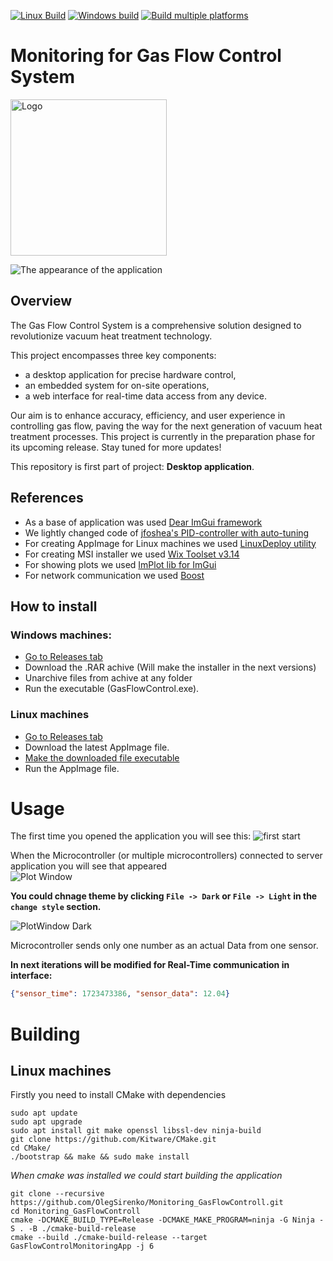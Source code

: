 [![Linux Build](https://github.com/OlegSirenko/Monitoring_GasFlowControll/actions/workflows/cmake-single-platform.yml/badge.svg?event=push)](https://github.com/OlegSirenko/Monitoring_GasFlowControll/actions/workflows/cmake-single-platform.yml)
[![Windows build](https://github.com/OlegSirenko/Monitoring_GasFlowControll/actions/workflows/cmake-single-platform-win.yml/badge.svg?event=push)](https://github.com/OlegSirenko/Monitoring_GasFlowControll/actions/workflows/cmake-single-platform-win.yml)
[![Build multiple platforms](https://github.com/OlegSirenko/Monitoring_GasFlowControll/actions/workflows/cmake-multi-platform.yml/badge.svg?branch=main&event=push)](https://github.com/OlegSirenko/Monitoring_GasFlowControll/actions/workflows/cmake-multi-platform.yml)

# Monitoring for Gas Flow Control System

<img align="middle" src="resources/GasFlowControlIcon_png.png" alt="Logo" width="250" >

![The appearance of the application](resources/img_2.png)

## Overview

The Gas Flow Control System is a comprehensive solution
designed to revolutionize vacuum heat treatment technology.

This project encompasses three key components:
* a desktop application for precise hardware control,
* an embedded system for on-site operations,
* a web interface for real-time data access from any device.

Our aim is to enhance accuracy, efficiency, and user experience
in controlling gas flow, paving the way for the next generation
of vacuum heat treatment processes.
This project is currently in the preparation phase for its
upcoming release. Stay tuned for more updates!

This repository is first part of project: **Desktop application**.

## References

* As a base of application was used [Dear ImGui framework](https://github.com/ocornut/imgui)
* We lightly changed code of [jfoshea's PID-controller with auto-tuning](https://github.com/jfoshea/PID-Controller)
* For creating AppImage for Linux machines we used [LinuxDeploy utility](https://github.com/linuxdeploy/linuxdeploy)
* For creating MSI installer we used [Wix Toolset v3.14](https://github.com/wixtoolset/wix)
* For showing plots we used [ImPlot lib for ImGui](https://github.com/epezent/implot)
* For network communication we used [Boost](https://github.com/boostorg/boost)

## How to install

### Windows machines:

* [Go to Releases tab](https://github.com/OlegSirenko/Monitoring_GasFlowControll/releases)
* Download the .RAR achive (Will make the installer in the next versions)
* Unarchive files from achive at any folder
* Run the executable (GasFlowControl.exe).     

### Linux machines

* [Go to Releases tab](https://github.com/OlegSirenko/Monitoring_GasFlowControll/releases)
* Download the latest AppImage file.
* [Make the downloaded file executable](https://docs.appimage.org/introduction/quickstart.html)
* Run the AppImage file.

# Usage

The first time you opened the application you will see this:
![first start](resources/first_start.png)

When the Microcontroller (or multiple microcontrollers) connected to server application you will see that appeared  
![Plot Window](resources/img_1.png)


**You could chnage theme by clicking `File -> Dark` or `File -> Light` in the `change style` section.**  

![PlotWindow Dark](resources/img_2.png)

Microcontroller sends only one number as an actual Data from one sensor.

**In next iterations will be modified for Real-Time communication in interface:** 
```json
{"sensor_time": 1723473386, "sensor_data": 12.04}
```


# Building

## Linux machines

Firstly you need to install CMake with dependencies
```shell
sudo apt update 
sudo apt upgrade
sudo apt install git make openssl libssl-dev ninja-build
git clone https://github.com/Kitware/CMake.git
cd CMake/
./bootstrap && make && sudo make install
```

*When cmake was installed we could start building the application*

```shell
git clone --recursive https://github.com/OlegSirenko/Monitoring_GasFlowControll.git 
cd Monitoring_GasFlowControll
cmake -DCMAKE_BUILD_TYPE=Release -DCMAKE_MAKE_PROGRAM=ninja -G Ninja -S . -B ./cmake-build-release
cmake --build ./cmake-build-release --target GasFlowControlMonitoringApp -j 6
```
